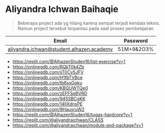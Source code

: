 # Aliyandra Ichwan Baihaqie 

>Beberapa project ada yg hilang karena sempat terjadi kendala teknis. Namun project tersebut terpantau pada saat proses pembelajaran

|Email|Password|
|---|---|
|aliyandra.ichwan@student.alhazen.academy|51M+9&2O3%|

- https://replit.com/@AlhazenStuden16/list-exercise?v=1
- https://onlinegdb.com/RQkT0k4Zb
- https://onlinegdb.com/sT0Cv5JFV
- https://onlinegdb.com/H1fbTVBce
- https://onlinegdb.com/tb6ssGqku
- https://onlinegdb.com/KBQUWTQe0
- https://onlinegdb.com/zEFFSeBVRD
- https://onlinegdb.com/945SBCgKK
- https://onlinegdb.com/14IlXdnsPE
- https://onlinegdb.com/9HauxruW2
- https://replit.com/@AlhazenStuden16/tugas-hardcore?v=1
- https://replit.com/@aliyandraichwan/CLASS
- https://replit.com/@aliyandraichwan/module-and-package?v=1